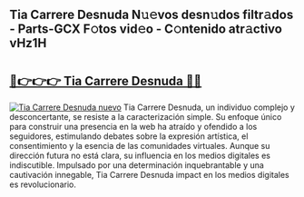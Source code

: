 ## Tia Carrere Desnuda N𝚞𝚎vos desn𝚞dos filtr𝚊dos - Parts-GCX F𝚘tos vid𝚎o - C𝚘ntenido atr𝚊ctivo vHz1H

# <h2><a href="http://mb6zy1a.tromn.icu/?c=Tia+Carrere+Desnuda">🔗👉👉👉 Tia Carrere Desnuda 🔗🔗</a></h2>

[![Tia Carrere Desnuda nuevo](https://i.imgur.com/pEAQMta.gif)](http://mb6zy1a.tromn.icu/?c=Tia+Carrere+Desnuda)
Tia Carrere Desnuda, un individuo complejo y desconcertante, se resiste a la caracterización simple. Su enfoque único para construir una presencia en la web ha atraído y ofendido a los seguidores, estimulando debates sobre la expresión artística, el consentimiento y la esencia de las comunidades virtuales. Aunque su dirección futura no está clara, su influencia en los medios digitales es indiscutible. Impulsado por una determinación inquebrantable y una cautivación innegable, Tia Carrere Desnuda impact en los medios digitales es revolucionario.
